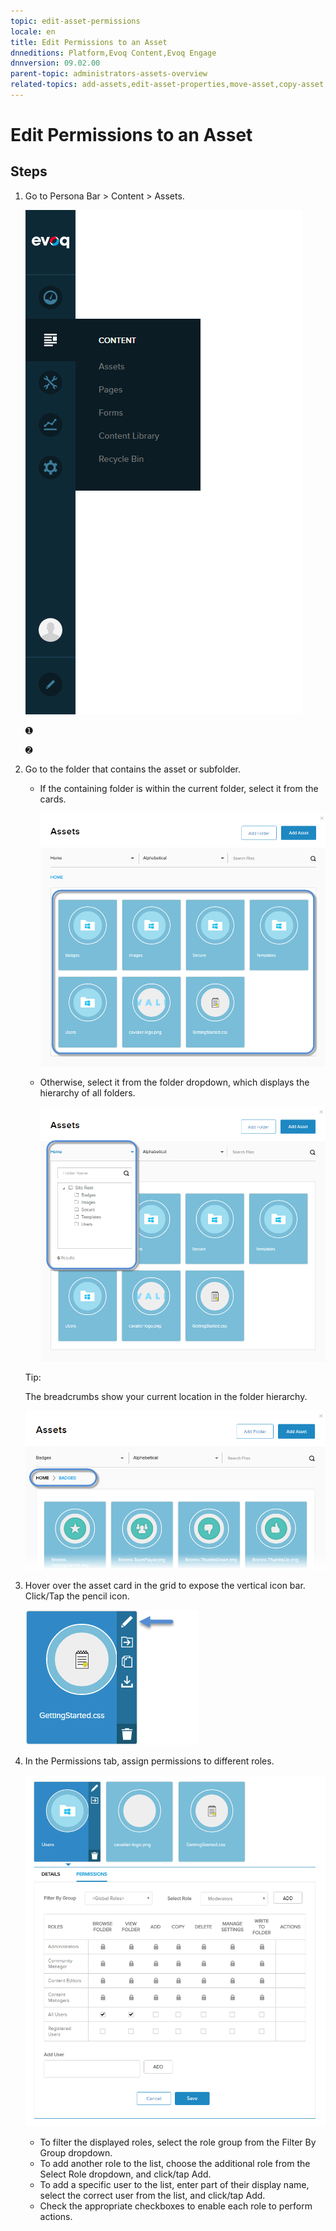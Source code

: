 ```yaml
---
topic: edit-asset-permissions
locale: en
title: Edit Permissions to an Asset
dnneditions: Platform,Evoq Content,Evoq Engage
dnnversion: 09.02.00
parent-topic: administrators-assets-overview
related-topics: add-assets,edit-asset-properties,move-asset,copy-asset,download-asset,delete-asset
---
```


# Edit Permissions to an Asset

## Steps

1.  Go to Persona Bar \> Content \> Assets.
    
    ![Persona Bar > Content > Assets](img/scr-pbar-host-Content-E91.png)
    
    ➊
    
    ➋
    
2.  Go to the folder that contains the asset or subfolder.
    
    *   If the containing folder is within the current folder, select it from the cards.
        
          
        
        ![Assets grid](img/scr-Assets-assetlist-grid-E90.png)
        
          
        
    *   Otherwise, select it from the folder dropdown, which displays the hierarchy of all folders.
        
          
        
        ![Folder selection](img/scr-Assets-folderdropdown-E90.png)
        
          
        
    
    Tip:
    
    The breadcrumbs show your current location in the folder hierarchy.
    
      
    
    ![Breadcrumbs](img/scr-Assets-breadcrumbs-E90.png)
    
      
    
3.  Hover over the asset card in the grid to expose the vertical icon bar. Click/Tap the pencil icon.
    
      
    
    ![Asset card iconbar - pencil](img/scr-Assets-assetcard-iconbar-edit-E90.png)
    
      
    
4.  In the Permissions tab, assign permissions to different roles.
    
      
    
    ![Asset properties - Permissions](img/scr-Assets-folder-edit-permissions-E90.png)
    
      
    
    *   To filter the displayed roles, select the role group from the Filter By Group dropdown.
    *   To add another role to the list, choose the additional role from the Select Role dropdown, and click/tap Add.
    *   To add a specific user to the list, enter part of their display name, select the correct user from the list, and click/tap Add.
    *   Check the appropriate checkboxes to enable each role to perform actions.